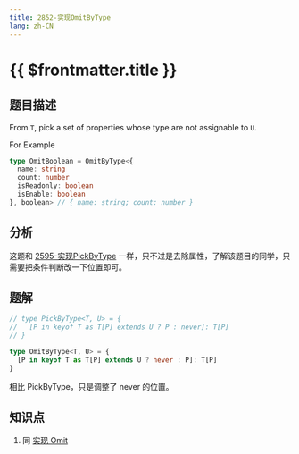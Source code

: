 ```yaml
---
title: 2852-实现OmitByType
lang: zh-CN
---
```


# {{ $frontmatter.title }}

## 题目描述

From ```T```, pick a set of properties whose type are not assignable to ```U```.

For Example

```typescript
type OmitBoolean = OmitByType<{
  name: string
  count: number
  isReadonly: boolean
  isEnable: boolean
}, boolean> // { name: string; count: number }
```

## 分析

这题和 [2595-实现PickByType](/docs/medium/2595-%E5%AE%9E%E7%8E%B0PickByType.md) 一样，只不过是去除属性，了解该题目的同学，只需要把条件判断改一下位置即可。

## 题解

```ts
// type PickByType<T, U> = {
//   [P in keyof T as T[P] extends U ? P : never]: T[P] 
// }

type OmitByType<T, U> = {
  [P in keyof T as T[P] extends U ? never : P]: T[P]
}
```

相比 PickByType，只是调整了 never 的位置。

## 知识点

1. 同 [实现 Omit](/docs/medium/3-%E5%AE%9E%E7%8E%B0Omit.md)


